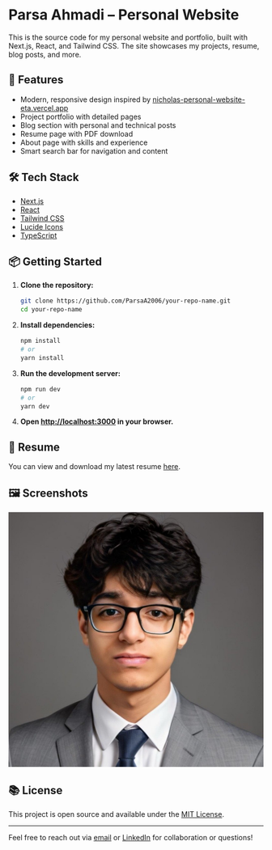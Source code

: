 # Parsa Ahmadi – Personal Website

This is the source code for my personal website and portfolio, built with Next.js, React, and Tailwind CSS. The site showcases my projects, resume, blog posts, and more.

## 🚀 Features

- Modern, responsive design inspired by [nicholas-personal-website-eta.vercel.app](https://nicholas-personal-website-eta.vercel.app/)
- Project portfolio with detailed pages
- Blog section with personal and technical posts
- Resume page with PDF download
- About page with skills and experience
- Smart search bar for navigation and content

## 🛠️ Tech Stack

- [Next.js](https://nextjs.org/)
- [React](https://react.dev/)
- [Tailwind CSS](https://tailwindcss.com/)
- [Lucide Icons](https://lucide.dev/)
- [TypeScript](https://www.typescriptlang.org/)

## 📦 Getting Started

1. **Clone the repository:**
   ```bash
   git clone https://github.com/ParsaA2006/your-repo-name.git
   cd your-repo-name
   ```

2. **Install dependencies:**
   ```bash
   npm install
   # or
   yarn install
   ```

3. **Run the development server:**
   ```bash
   npm run dev
   # or
   yarn dev
   ```

4. **Open [http://localhost:3000](http://localhost:3000) in your browser.**

## 📄 Resume

You can view and download my latest resume [here](public/Parsa_Ahmadi_Resume&Transcript_Fall%2025.pdf).

## 🖼️ Screenshots

![Profile](public/profile.jpg)

## 📚 License

This project is open source and available under the [MIT License](LICENSE).

---

Feel free to reach out via [email](mailto:p3ahmadi@uwaterloo.com) or [LinkedIn](https://linkedin.com/in/parsa-ahmadi2006) for collaboration or questions! 